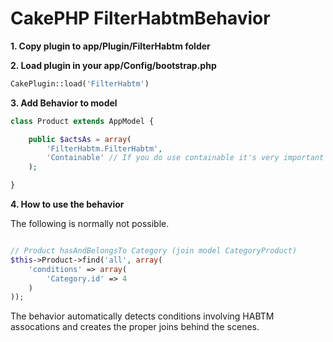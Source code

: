 # CakePHP FilterHabtmBehavior

**1. Copy plugin to app/Plugin/FilterHabtm folder**

**2. Load plugin in your app/Config/bootstrap.php**

```php
CakePlugin::load('FilterHabtm')
```

**3. Add Behavior to model**

```php
class Product extends AppModel {

	public $actsAs = array(
		'FilterHabtm.FilterHabtm',
		'Containable' // If you do use containable it's very important to load it AFTER FilterHabtm
	);

}
```

**4. How to use the behavior**

The following is normally not possible. 
```php

// Product hasAndBelongsTo Category (join model CategoryProduct)
$this->Product->find('all', array(
	'conditions' => array(
		'Category.id' => 4
	)
));
```

The behavior automatically detects conditions involving HABTM assocations and creates the proper joins behind the scenes.
